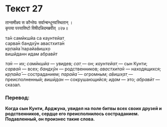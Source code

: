 # Текст 27

तान्समीक्ष्य स कौन्तेयः सर्वान्बन्धूनवस्थितान् ।   
कृपया परयाविष्टो विषीदन्निदमब्रवीत् ॥२७॥

та̄н самӣкшйа са каунтейат̣  
сарва̄н бандхӯн авастхита̄н  
кр̣пайа̄ парайа̄вишх̣о  
вишӣданн идам абравӣт

_та̄н_ — их; _самӣкшйа_ — увидев; _сат̣_ — он; _каунтейат̣_ — сын Кунти; _сарва̄н_ — всех; _бандхӯн_ — родственников; _авастхита̄н_ — находящихся; _кр̣пайа̄_ — состраданием; _парайа̄_ — огромным; _а̄вишх̣ат̣_ — преисполненный; _вишӣдан_ — сокрушающийся; _идам_ — это; _абравӣт_ — сказал.

### Перевод:

**Когда сын Кунти, Арджуна, увидел на поле битвы всех своих друзей и родственников, сердце его преисполнилось состраданием. Подавленный, он произнес такие слова.**
